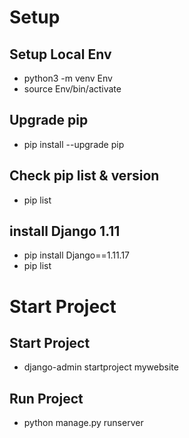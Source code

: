 # Setup
## Setup Local Env
- python3 -m venv Env
- source Env/bin/activate

## Upgrade pip
- pip install --upgrade pip

## Check pip list & version
- pip list

## install Django 1.11
- pip install Django==1.11.17
- pip list

# Start Project
## Start Project
- django-admin startproject mywebsite

## Run Project
-  python manage.py runserver


